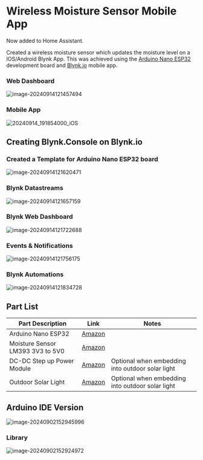 # Wireless Moisture Sensor Mobile App

Now added to Home Assistant.

Created a wireless moisture sensor which updates the moisture level on a IOS/Android Blynk App.  This was achieved using the [Arduino Nano ESP32](https://docs.arduino.cc/tutorials/nano-esp32/cheat-sheet/) development board and [Blynk.io](https://blynk.io/) mobile app.



### Web Dashboard

![image-20240914121457494](./docs/image-20240914121457494.png)

### Mobile App

![20240914_191854000_iOS](./docs/20240914_191854000_iOS.png)

## Creating Blynk.Console on Blynk.io



### Created a Template for Arduino Nano ESP32 board

![image-20240914121620471](./docs/image-20240914121620471.png)



### Blynk Datastreams

![image-20240914121657159](./docs/image-20240914121657159.png)



### Blynk Web Dashboard

![image-20240914121722688](./docs/image-20240914121722688.png)



### Events & Notifications

![image-20240914121756175](./docs/image-20240914121756175.png)



### Blynk Automations

![image-20240914121834728](./docs/image-20240914121834728.png)







## Part List

| Part Description                 | Link                                                         | Notes                                            |
| -------------------------------- | ------------------------------------------------------------ | ------------------------------------------------ |
| Arduino Nano ESP32               | [Amazon](https://www.amazon.com/Arduino-ABX00083-Bluetooth-MicroPython-Compatible/dp/B0C947BHK5/ref=sr_1_1_sspa?crid=1LHE1BPO6T1CZ&dib=eyJ2IjoiMSJ9.GzP-GvhsR81ftjmV7C-hRSqxdi7Hlz6onnJy09CvVnB-e47WF9xx4PdkocILjZLZ4-p8eQGgZsy9phlsHUloZ3YA28UBmBsaXXY-kSq7HMtZ5QUDp_gFwZPFEXGRyoHEkffdMc9bPb648RKSEVs7udJ8znY6hNYCjK9ObsZ3cdsXiE72gL84Gq4tIUNoOeL0sCpZaEllcZuov405Dpj6fMbgXtQx9B_cRFzzrbXb1wE.Gd4dJN_rXKFQugccEcY8jmhJfDvop7U8hwzMWc4P4WQ&dib_tag=se&keywords=arduino+nano+esp32&qid=1725316810&sprefix=arduino+nano+esp32%2Caps%2C148&sr=8-1-spons&sp_csd=d2lkZ2V0TmFtZT1zcF9hdGY&psc=1) |                                                  |
| Moisture Sensor LM393 3V3 to 5V0 | [Amazon](https://www.amazon.com/HiLetgo-Moisture-Automatic-Watering-Arduino/dp/B01DKISKLO/ref=sr_1_7?crid=385VNNPKGYP9Z&dib=eyJ2IjoiMSJ9.Rjq-jful1ChilKba7CvfTaS-a7HW40I4klVGc4dVpaEO5W0l1ykbPbeOfgeY5fQQ8qG74jjhlhqVhr2oHhCx4mVwh_ukMXXJ-hH_f3TVGiFgs5B4XULhke1zx4l9HmJYpHAS-uDcFrvh1-8VRKNABIUEGmirM2g9V51-e82l_ipeaTGd2YS6g7zuX6tdjwh1OzIu9djQ8eD3hVFfoRZbxhrBorkEY32Pmetzdc93mV0.618aWsLBCyyKAKvsJBXAoR_p9Cq2EB2yDsGL2XlIrpU&dib_tag=se&keywords=Soil+Moisture+Sensor&qid=1725316484&sprefix=soil+moisture+sensor%2Caps%2C135&sr=8-7) |                                                  |
| DC-DC Step up Power Module       | [Amazon](https://www.amazon.com/Comidox-Module-Voltage-Converter-0-9-5V/dp/B07L76KLRY/ref=sr_1_1?crid=8L59AUCHPTPV&dib=eyJ2IjoiMSJ9.pzjbPVYdYn3oi9dSMbHKqgPz-zK7e2UGQLyk7W1rekF5rwbqojQlIRZhxJRNTC9m57ZW_QxQAauhY5DquW8NJO2-tuF3wziDU56QPHYgeKENfbzlalE53JIuyPEncl3BQzRURcdB5DP_ojATs7qBR1axWapHSeJqnJv5anYQYBMZOYJTrLS9swagqEAVDQpaik8q6wh9RGzk8Cx0wK51y3VeSBvcghNffIVNqiaKvxo.pU5nT3HBZgaKZMnuzcvZkDD5rxWnGRhMecj5xy8H244&dib_tag=se&keywords=1.5V+1.8V+2.5V+3V+3.3V+3.7V+4.2V+to+5V+DC-DC+Step+Up+Power+Module+Voltage+Boost+Converter+Board+0.9-5V+to+5V+5PCS&qid=1725316674&sprefix=1.5v+1.8v+2.5v+3v+3.3v+3.7v+4.2v+to+5v+dc-dc+step+up+power+module+voltage+boost+converter+board+0.9-5v+to+5v+5pcs%2Caps%2C138&sr=8-1) | Optional when embedding into outdoor solar light |
| Outdoor Solar Light              | [Amazon](https://www.amazon.com/Outdoor-Waterproof-Powered-Security-Outside/dp/B0CMCKWZNN/ref=sr_1_3_sspa?crid=25VYANC3XXE05&dib=eyJ2IjoiMSJ9.daORrdqYLfwM_dNX85r1TSRyBJpTdWN-ZcjkIwM0OY0nHUzhopuFFpxV8PIwuVzJpGl1PPu-6DjGn1bAAfmqHHPFGahXmWxycMIiDsnmxja_f-9Zr-ahTTTwbe3AfgPCsw-J0mBM67VTqoNUIUTnx2-TfFNUU2YN6GSgB5Ll8JX42eJFhAU9yzlct15d42dbrlYwUFS8Y6jtVinhGU1ZXyLFd-pereDICt77K3ngYdaBtLw2b0rN3KnhQp8J_hY5rUK7lhdMkfe79J1A9urlRPagpWIzvCTJRMRaSpd4B4Q.KnsU8r6QEFFh9sxASJdo2UZ7NZEAVzy8MQl1x4CoC2o&dib_tag=se&keywords=Solar%2BLights%2BOutdoor%2BWaterproof%2BMotion%2BSensor%2C380%2BLED%2BSolar%2BPowered%2BFlood%2BLights%2B3000LM%2BSolar%2BSecurity%2BWall%2BLights%2Bwith%2B3%2BModes%2BIP65%2BWaterproof%2Bfor%2BOutside%2C%2BYard%2C%2BWall%2C%2BStreet%2C%2BPatio&qid=1725316765&s=hi&sprefix=solar%2Blights%2Boutdoor%2Bwaterproof%2Bmotion%2Bsensor%2C380%2Bled%2Bsolar%2Bpowered%2Bflood%2Blights%2B3000lm%2Bsolar%2Bsecurity%2Bwall%2Blights%2Bwith%2B3%2Bmodes%2Bip65%2Bwaterproof%2Bfor%2Boutside%2C%2Byard%2C%2Bwall%2C%2Bstreet%2C%2Bpatio%2Ctools%2C140&sr=1-3-spons&sp_csd=d2lkZ2V0TmFtZT1zcF9hdGY&th=1) | Optional when embedding into outdoor solar light |

## Arduino IDE Version



![image-20240902152945996](./docs/image-20240902152945996.png)



### Library

![image-20240902152924972](./docs/image-20240902152924972.png)
